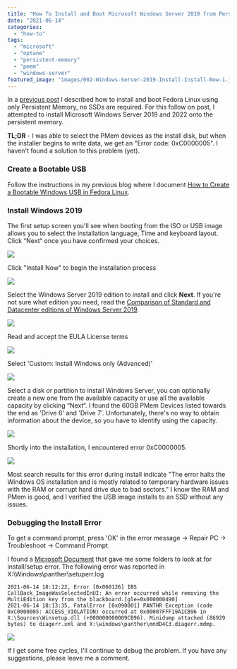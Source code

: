 ```yaml
---
title: "How To Install and Boot Microsoft Windows Server 2019 from Persistent Memory"
date: "2021-06-14"
categories: 
  - "how-to"
tags: 
  - "microsoft"
  - "optane"
  - "persistent-memory"
  - "pmem"
  - "windows-server"
featured_image: "images/002-Windows-Server-2019-Install-Install-Now-1.jpg"
---
```


In a [previous post](https://stevescargall.com/2021/06/07/how-to-boot-linux-from-intel-optane-persistent-memory/) I described how to install and boot Fedora Linux using only Persistent Memory, no SSDs are required. For this follow on post, I attempted to install Microsoft Windows Server 2019 and 2022 onto the persistent memory.

**TL;DR** - I was able to select the PMem devices as the install disk, but when the installer begins to write data, we get an "Error code: 0xC0000005". I haven't found a solution to this problem (yet).

### Create a Bootable USB

Follow the instructions in my previous blog where I document [How to Create a Bootable Windows USB in Fedora Linux](https://stevescargall.com/2019/05/20/how-to-create-a-bootable-windows-usb-in-fedora-linux/).

### Install Windows 2019

The first setup screen you'll see when booting from the ISO or USB image allows you to select the installation language, Time and keyboard layout. Click “Next“ once you have confirmed your choices.

![](images/001-Windows-Server-2019-Install-Select-Language.jpg)

Click "Install Now" to begin the installation process

![](images/002-Windows-Server-2019-Install-Install-Now-1.jpg)

Select the Windows Server 2019 edition to install and click **Next**. If you're not sure what edition you need, read the [Comparison of Standard and Datacenter editions of Windows Server 2019](https://docs.microsoft.com/en-us/windows-server/get-started-19/editions-comparison-19).

![](images/003-Windows-Server-2019-Install-Select-OS-Version-1024x766.jpg)

Read and accept the EULA License terms

![](images/004-Windows-Server-2019-Install-EULA-Agreement.jpg)

Select 'Custom: Install Windows only (Advanced)'

![](images/005-Windows-Server-2019-Install-Standard-or-Advanced-Install-Type.jpg)

Select a disk or partition to install Windows Server, you can optionally create a new one from the available capacity or use all the available capacity by clicking “Next“. I found the 60GB PMem Devices listed towards the end as 'Drive 6' and 'Drive 7'. Unfortunately, there's no way to obtain information about the device, so you have to identify using the capacity.

![](images/006-Windows-Server-2019-Install-Select-Install-Disk-1-1024x762.jpg)

Shortly into the installation, I encountered error 0xC0000005.

![](images/007-Windows-Server-2019-Install-Install-Error-0xC0000005.jpg)

Most search results for this error during install indicate "The error halts the Windows OS installation and is mostly related to temporary hardware issues with the RAM or corrupt hard drive due to bad sectors." I know the RAM and PMem is good, and I verified the USB image installs to an SSD without any issues.

### Debugging the Install Error

To get a command prompt, press 'OK' in the error message -> Repair PC -> Troubleshoot -> Command Prompt.

I found a [Microsoft Document](https://docs.microsoft.com/en-us/troubleshoot/windows-client/deployment/windows-setup-log-file-locations) that gave me some folders to look at for install/setup error. The following error was reported in X:\\Windows\\panther\\setuperr.log

```
2021-06-14 18:12:22, Error [0x060126] IBS CallBack_ImageWasSelectedInUI: An error occurred while removing the MultiEdition key from the blackboard.[gle=0x000000490]
2021-06-14 18:13:35, FatalError [0x090001] PANTHR Exception (code 0xC0000005: ACCESS_VIOLATION) occurred at 0x00007FFF19A1CB96 in X:\Sources\Winsetup.dll (+000000000009CB96). Minidump attached (86929 bytes) to diagerr.xml and X:\windows\panther\mndD4C3.diagerr.mdmp.
```

![](images/008-Windows-Server-2019-Install-Debug-Setup-Log-1024x767.jpg)

If I get some free cycles, I'll continue to debug the problem. If you have any suggestions, please leave me a comment.
